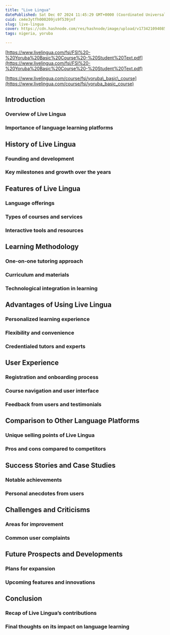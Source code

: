 ```yaml
---
title: "Live Lingua"
datePublished: Sat Dec 07 2024 11:45:29 GMT+0000 (Coordinated Universal Time)
cuid: cm4e3ytfh000209js9f539jnf
slug: live-lingua
cover: https://cdn.hashnode.com/res/hashnode/image/upload/v1734210940859/96605072-0907-4608-8eff-68b59e7db400.jpeg
tags: nigeria, yoruba

---
```


[https://www.livelingua.com/fsi/FSI%20-%20Yoruba%20Basic%20Course%20-%20Student%20Text.pdf](https://www.livelingua.com/fsi/FSI%20-%20Yoruba%20Basic%20Course%20-%20Student%20Text.pdf)

[https://www.livelingua.com/course/fsi/yoruba\_basic\_course](https://www.livelingua.com/course/fsi/yoruba_basic_course)

## Introduction

### Overview of Live Lingua

### Importance of language learning platforms

## History of Live Lingua

### Founding and development

### Key milestones and growth over the years

## Features of Live Lingua

### Language offerings

### Types of courses and services

### Interactive tools and resources

## Learning Methodology

### One-on-one tutoring approach

### Curriculum and materials

### Technological integration in learning

## Advantages of Using Live Lingua

### Personalized learning experience

### Flexibility and convenience

### Credentialed tutors and experts

## User Experience

### Registration and onboarding process

### Course navigation and user interface

### Feedback from users and testimonials

## Comparison to Other Language Platforms

### Unique selling points of Live Lingua

### Pros and cons compared to competitors

## Success Stories and Case Studies

### Notable achievements

### Personal anecdotes from users

## Challenges and Criticisms

### Areas for improvement

### Common user complaints

## Future Prospects and Developments

### Plans for expansion

### Upcoming features and innovations

## Conclusion

### Recap of Live Lingua’s contributions

### Final thoughts on its impact on language learning